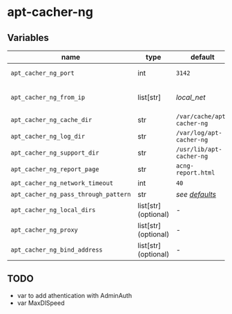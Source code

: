 # apt-cacher-ng

## Variables

| name                                 | type                 | default                               | description                                 |
| ------------------------------------ | -------------------- | ------------------------------------- | ------------------------------------------- |
| `apt_cacher_ng_port`                 | int                  | `3142`                                | Port for apt-cacher-ng                      |
| `apt_cacher_ng_from_ip`              | list[str]            | _local_net_                           | List of IP that should access the apt proxy |
| `apt_cacher_ng_cache_dir`            | str                  | `/var/cache/apt-cacher-ng`            | CacheDir                                    |
| `apt_cacher_ng_log_dir`              | str                  | `/var/log/apt-cacher-ng`              | LogDir                                      |
| `apt_cacher_ng_support_dir`          | str                  | `/usr/lib/apt-cacher-ng`              | SupportDir                                  |
| `apt_cacher_ng_report_page`          | str                  | `acng-report.html`                    | ReportPage                                  |
| `apt_cacher_ng_network_timeout`      | int                  | `40`                                  | NetworkTimeout                              |
| `apt_cacher_ng_pass_through_pattern` | str                  | _see [defaults](./defaults/main.yml)_ | PassThroughPattern                          |
| `apt_cacher_ng_local_dirs`           | list[str] (optional) | -                                     | LocalDirs                                   |
| `apt_cacher_ng_proxy`                | list[str] (optional) | -                                     | Proxy                                       |
| `apt_cacher_ng_bind_address`         | list[str] (optional) | -                                     | BindAddress                                 |

## TODO

-   var to add athentication with AdminAuth
-   var MaxDlSpeed
